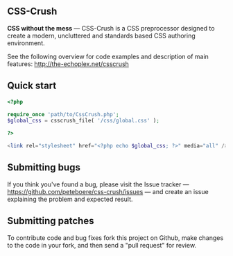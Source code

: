 CSS-Crush
---------

**CSS without the mess** — CSS-Crush is a CSS preprocessor designed to create a modern, uncluttered and standards based CSS authoring environment.

See the following overview for code examples and description of main features:
http://the-echoplex.net/csscrush


Quick start
-----------

```php
<?php

require_once 'path/to/CssCrush.php';
$global_css = csscrush_file( '/css/global.css' );

?>

<link rel="stylesheet" href="<?php echo $global_css; ?>" media="all" />
```


Submitting bugs
---------------

If you think you've found a bug, please visit the Issue tracker — https://github.com/peteboere/css-crush/issues — and create an issue explaining the problem and expected result.


Submitting patches
------------------

To contribute code and bug fixes fork this project on Github, make changes to the code in your fork, and then send a "pull request" for review.
